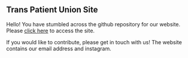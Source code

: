 ## Trans Patient Union Site

Hello! You have stumbled across the github repository for our website. Please [click here](https://transpatientunion.org) to access the site. 

If you would like to contribute, please get in touch with us! The website contains our email address and instagram.
